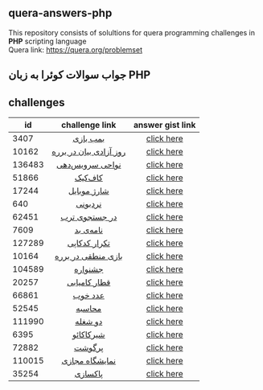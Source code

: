 ## quera-answers-php
This repository consists of solultions for quera  programming challenges in **PHP** scripting language  
Quera link: https://quera.org/problemset

<h2>جواب سوالات کوئرا به زبان  PHP</h2>

## challenges

| id  |challenge link  | answer gist link |
|-----|:--------------:|:----------------:|
| 3407 | [بمب بازی](https://quera.org/problemset/3407/)   | [click here](https://gist.github.com/zohreh-da/9be151ce574f8c5f9faaa15f032f9fd6)    |
| 10162|[روز آزادی بیان در برره](https://quera.org/problemset/10162/) | [click here](https://gist.github.com/zohreh-da/d5ff8ac63c6884598c4000bd9a6211f5)
|136483 | [نواحی سرویس‌دهی](https://quera.org/problemset/136483/) | [click here](https://gist.github.com/zohreh-da/2c2d8fb033d31fd69468a76da6b0a5ba) |
| 51866| [کاف‌کیک](https://quera.org/problemset/51866/) | [click here](https://gist.github.com/zohreh-da/4300f0b6e833fc881934b50f6ae61c5d)
|17244|[شارژ موبایل](https://quera.org/problemset/17244/)| [click here](https://gist.github.com/zohreh-da/7986bc7b372c54b373e46cbb6b4a3305)
| 640 | [نردبونی](https://quera.org/problemset/640/) |  [click here](https://gist.github.com/zohreh-da/36fb5b6ff78dbddb04f71563f83a0d58) | 
|62451| [در جستجوی ترب](https://quera.org/problemset/62451/)| [click here](https://gist.github.com/zohreh-da/747e81ffa9863c6a668e54af56a3c529)|
| 7609| [نامه‌ی بد](https://quera.org/problemset/7609/) | [click here](https://gist.github.com/zohreh-da/2b71d9f32fa56db2b3bd829bbcf3da57) |
|127289 | [تکرار کدکاپی](https://quera.org/problemset/127289/) | [click here](https://gist.github.com/zohrehdaa/df7962a660147a9ab7b711e0a526fec8)|
|10164|[بازی منطقی در برره](https://quera.org/problemset/10164/) | [click here](https://gist.github.com/zohrehda/f186ebf58f8d64b2b2f85a6ad443df77)|
|104589| [جشنواره](https://quera.org/problemset/104589/) | [click here](https://gist.github.com/zohrehda/cf5f480b17c00be663ad1c3a46470464)
|20257| [قطار کامیابی](https://quera.org/problemset/20257/) | [click here](https://gist.github.com/zohrehda/f0fecd54bc12c3a5e994a77649eaaa0c) |
|66861|[عدد خوب](https://quera.org/problemset/66861/) | [click here](https://gist.github.com/zohrehda/493432a280efa1883dc2eddef5a206eb) |
|52545|[محاسبه](https://quera.org/problemset/52545/)|[click here](https://gist.github.com/zohrehda/7c0cb3444c8c1ebde9cd8e7e5dfdad8f)|
|111990|[دو شغله](https://quera.org/problemset/111990/)|[click here](https://gist.github.com/zohrehda/10eff72735733a163cbd598e6c3bb2ba)|
|6395|[شیرکاکائو](https://quera.org/problemset/6395/)|[click here](https://gist.github.com/zohrehda/5e119465d7177d5c7f25359343476105)
|72882|[پرگوشت](https://quera.org/problemset/72882/)|[click here](https://gist.github.com/zohrehda/8b699b4b5343bc4822725b84a266c413)|
|110015|[نمایشگاه مجازی](https://quera.org/problemset/110015/)| [click here](https://gist.github.com/zohrehda/8aeae95bfe25d48c643f1db2d7465bff)|
|35254|[پاکسازی](https://quera.org/problemset/35254/)| [click here](https://gist.github.com/zohrehda/49337d5d9edccdabaf786f7c4b47751d)|
